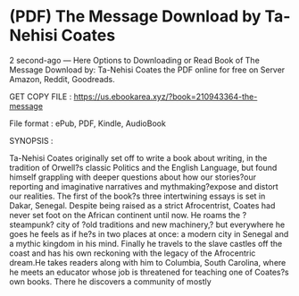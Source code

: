# (PDF) The Message Download by Ta-Nehisi Coates

2 second-ago — Here Options to Downloading or Read Book of The Message Download by: Ta-Nehisi Coates the PDF online for free on Server Amazon, Reddit, Goodreads.

GET COPY FILE : https://us.ebookarea.xyz/?book=210943364-the-message

File format : ePub, PDF, Kindle, AudioBook

SYNOPSIS :

Ta-Nehisi Coates originally set off to write a book about writing, in the tradition of Orwell?s classic Politics and the English Language, but found himself grappling with deeper questions about how our stories?our reporting and imaginative narratives and mythmaking?expose and distort our realities. The first of the book?s three intertwining essays is set in Dakar, Senegal. Despite being raised as a strict Afrocentrist, Coates had never set foot on the African continent until now. He roams the ?steampunk? city of ?old traditions and new machinery,? but everywhere he goes he feels as if he?s in two places at once: a modern city in Senegal and a mythic kingdom in his mind. Finally he travels to the slave castles off the coast and has his own reckoning with the legacy of the Afrocentric dream.He takes readers along with him to Columbia, South Carolina, where he meets an educator whose job is threatened for teaching one of Coates?s own books. There he discovers a community of mostly
